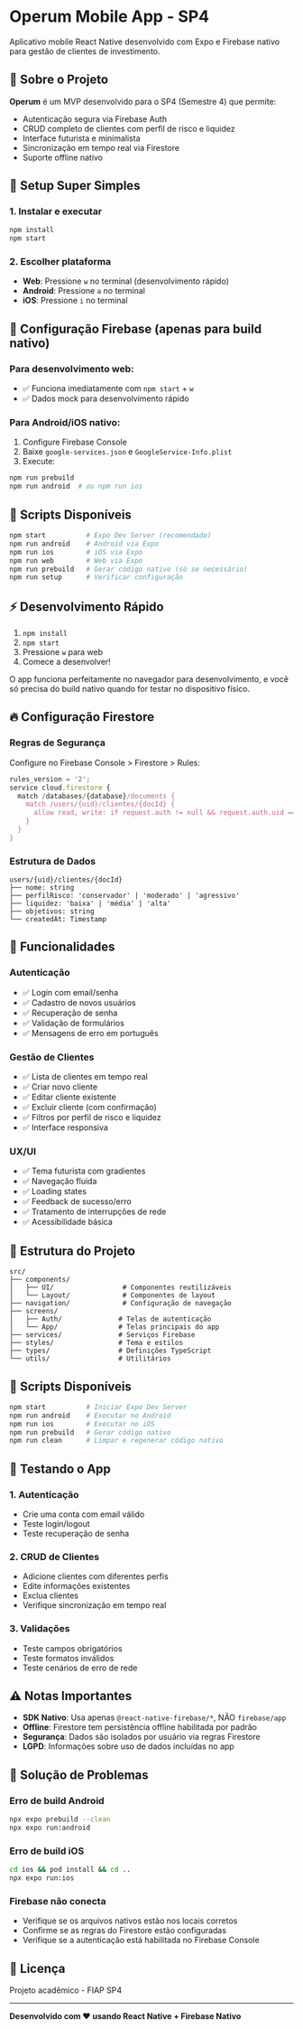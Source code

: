 # Operum Mobile App - SP4

Aplicativo mobile React Native desenvolvido com Expo e Firebase nativo para gestão de clientes de investimento.

## 📱 Sobre o Projeto

**Operum** é um MVP desenvolvido para o SP4 (Semestre 4) que permite:
- Autenticação segura via Firebase Auth
- CRUD completo de clientes com perfil de risco e liquidez
- Interface futurista e minimalista
- Sincronização em tempo real via Firestore
- Suporte offline nativo

## 🚀 Setup Super Simples

### 1. Instalar e executar
```bash
npm install
npm start
```

### 2. Escolher plataforma
- **Web**: Pressione `w` no terminal (desenvolvimento rápido)
- **Android**: Pressione `a` no terminal
- **iOS**: Pressione `i` no terminal

## 🔧 Configuração Firebase (apenas para build nativo)

### Para desenvolvimento web:
- ✅ Funciona imediatamente com `npm start` + `w`
- ✅ Dados mock para desenvolvimento rápido

### Para Android/iOS nativo:
1. Configure Firebase Console
2. Baixe `google-services.json` e `GoogleService-Info.plist`
3. Execute:
```bash
npm run prebuild
npm run android  # ou npm run ios
```

## 📱 Scripts Disponíveis

```bash
npm start          # Expo Dev Server (recomendado)
npm run android    # Android via Expo
npm run ios        # iOS via Expo  
npm run web        # Web via Expo
npm run prebuild   # Gerar código nativo (só se necessário)
npm run setup      # Verificar configuração
```

## ⚡ Desenvolvimento Rápido

1. `npm install`
2. `npm start`
3. Pressione `w` para web
4. Comece a desenvolver!

O app funciona perfeitamente no navegador para desenvolvimento, e você só precisa do build nativo quando for testar no dispositivo físico.

## 🔥 Configuração Firestore

### Regras de Segurança

Configure no Firebase Console > Firestore > Rules:

```javascript
rules_version = '2';
service cloud.firestore {
  match /databases/{database}/documents {
    match /users/{uid}/clientes/{docId} {
      allow read, write: if request.auth != null && request.auth.uid == uid;
    }
  }
}
```

### Estrutura de Dados

```
users/{uid}/clientes/{docId}
├── nome: string
├── perfilRisco: 'conservador' | 'moderado' | 'agressivo'
├── liquidez: 'baixa' | 'média' | 'alta'
├── objetivos: string
└── createdAt: Timestamp
```

## 🎨 Funcionalidades

### Autenticação
- ✅ Login com email/senha
- ✅ Cadastro de novos usuários
- ✅ Recuperação de senha
- ✅ Validação de formulários
- ✅ Mensagens de erro em português

### Gestão de Clientes
- ✅ Lista de clientes em tempo real
- ✅ Criar novo cliente
- ✅ Editar cliente existente
- ✅ Excluir cliente (com confirmação)
- ✅ Filtros por perfil de risco e liquidez
- ✅ Interface responsiva

### UX/UI
- ✅ Tema futurista com gradientes
- ✅ Navegação fluida
- ✅ Loading states
- ✅ Feedback de sucesso/erro
- ✅ Tratamento de interrupções de rede
- ✅ Acessibilidade básica

## 📁 Estrutura do Projeto

```
src/
├── components/
│   ├── UI/                 # Componentes reutilizáveis
│   └── Layout/             # Componentes de layout
├── navigation/             # Configuração de navegação
├── screens/
│   ├── Auth/              # Telas de autenticação
│   └── App/               # Telas principais do app
├── services/              # Serviços Firebase
├── styles/                # Tema e estilos
├── types/                 # Definições TypeScript
└── utils/                 # Utilitários
```

## 🔧 Scripts Disponíveis

```bash
npm start          # Iniciar Expo Dev Server
npm run android    # Executar no Android
npm run ios        # Executar no iOS
npm run prebuild   # Gerar código nativo
npm run clean      # Limpar e regenerar código nativo
```

## 📱 Testando o App

### 1. Autenticação
- Crie uma conta com email válido
- Teste login/logout
- Teste recuperação de senha

### 2. CRUD de Clientes
- Adicione clientes com diferentes perfis
- Edite informações existentes
- Exclua clientes
- Verifique sincronização em tempo real

### 3. Validações
- Teste campos obrigatórios
- Teste formatos inválidos
- Teste cenários de erro de rede

## ⚠️ Notas Importantes

- **SDK Nativo**: Usa apenas `@react-native-firebase/*`, NÃO `firebase/app`
- **Offline**: Firestore tem persistência offline habilitada por padrão
- **Segurança**: Dados são isolados por usuário via regras Firestore
- **LGPD**: Informações sobre uso de dados incluídas no app

## 🐛 Solução de Problemas

### Erro de build Android
```bash
npx expo prebuild --clean
npx expo run:android
```

### Erro de build iOS
```bash
cd ios && pod install && cd ..
npx expo run:ios
```

### Firebase não conecta
- Verifique se os arquivos nativos estão nos locais corretos
- Confirme se as regras do Firestore estão configuradas
- Verifique se a autenticação está habilitada no Firebase Console

## 📄 Licença

Projeto acadêmico - FIAP SP4

---

**Desenvolvido com ❤️ usando React Native + Firebase Nativo**
